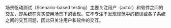 场景驱动测试（Scenario-based testing）主要关注用户（actor）和软件之间的交互，即系统在真实使用场景下的表现。它不专注于发现规范中的错误或各子系统之间的交互问题，因此只关注用户和软件的交互。